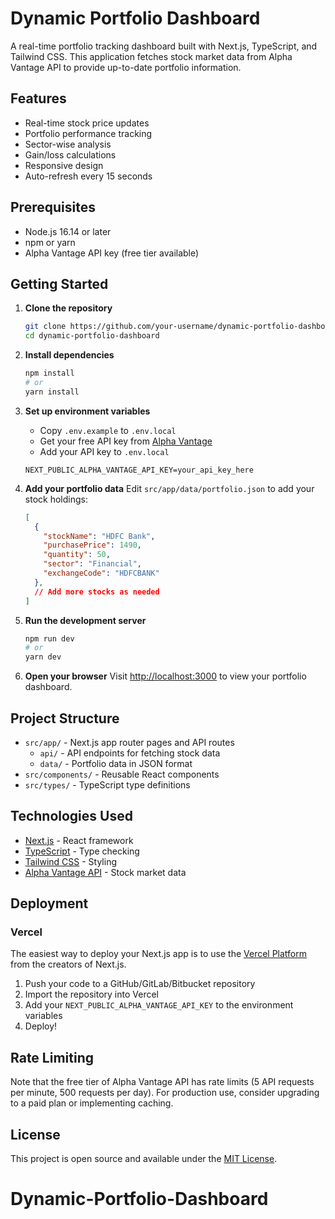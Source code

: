 # Dynamic Portfolio Dashboard

A real-time portfolio tracking dashboard built with Next.js, TypeScript, and Tailwind CSS. This application fetches stock market data from Alpha Vantage API to provide up-to-date portfolio information.

## Features

- Real-time stock price updates
- Portfolio performance tracking
- Sector-wise analysis
- Gain/loss calculations
- Responsive design
- Auto-refresh every 15 seconds

## Prerequisites

- Node.js 16.14 or later
- npm or yarn
- Alpha Vantage API key (free tier available)

## Getting Started

1. **Clone the repository**
   ```bash
   git clone https://github.com/your-username/dynamic-portfolio-dashboard.git
   cd dynamic-portfolio-dashboard
   ```

2. **Install dependencies**
   ```bash
   npm install
   # or
   yarn install
   ```

3. **Set up environment variables**
   - Copy `.env.example` to `.env.local`
   - Get your free API key from [Alpha Vantage](https://www.alphavantage.co/support/#api-key)
   - Add your API key to `.env.local`
   ```env
   NEXT_PUBLIC_ALPHA_VANTAGE_API_KEY=your_api_key_here
   ```

4. **Add your portfolio data**
   Edit `src/app/data/portfolio.json` to add your stock holdings:
   ```json
   [
     {
       "stockName": "HDFC Bank",
       "purchasePrice": 1490,
       "quantity": 50,
       "sector": "Financial",
       "exchangeCode": "HDFCBANK"
     },
     // Add more stocks as needed
   ]
   ```

5. **Run the development server**
   ```bash
   npm run dev
   # or
   yarn dev
   ```

6. **Open your browser**
   Visit [http://localhost:3000](http://localhost:3000) to view your portfolio dashboard.

## Project Structure

- `src/app/` - Next.js app router pages and API routes
  - `api/` - API endpoints for fetching stock data
  - `data/` - Portfolio data in JSON format
- `src/components/` - Reusable React components
- `src/types/` - TypeScript type definitions

## Technologies Used

- [Next.js](https://nextjs.org/) - React framework
- [TypeScript](https://www.typescriptlang.org/) - Type checking
- [Tailwind CSS](https://tailwindcss.com/) - Styling
- [Alpha Vantage API](https://www.alphavantage.co/) - Stock market data

## Deployment

### Vercel

The easiest way to deploy your Next.js app is to use the [Vercel Platform](https://vercel.com/new?utm_medium=default-template&filter=next.js&utm_campaign=create-next-app) from the creators of Next.js.

1. Push your code to a GitHub/GitLab/Bitbucket repository
2. Import the repository into Vercel
3. Add your `NEXT_PUBLIC_ALPHA_VANTAGE_API_KEY` to the environment variables
4. Deploy!

## Rate Limiting

Note that the free tier of Alpha Vantage API has rate limits (5 API requests per minute, 500 requests per day). For production use, consider upgrading to a paid plan or implementing caching.

## License

This project is open source and available under the [MIT License](LICENSE).

# Dynamic-Portfolio-Dashboard
